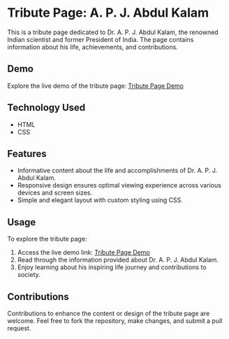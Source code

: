 

# Tribute Page: A. P. J. Abdul Kalam

This is a tribute page dedicated to Dr. A. P. J. Abdul Kalam, the renowned Indian scientist and former President of India. The page contains information about his life, achievements, and contributions.

## Demo
Explore the live demo of the tribute page: [Tribute Page Demo](https://sauravtonde.github.io/Tribute-Page-A.-P.-J.-Abdul-Kalam-/)

## Technology Used
- HTML
- CSS

## Features
- Informative content about the life and accomplishments of Dr. A. P. J. Abdul Kalam.
- Responsive design ensures optimal viewing experience across various devices and screen sizes.
- Simple and elegant layout with custom styling using CSS.

## Usage
To explore the tribute page:
1. Access the live demo link: [Tribute Page Demo](https://sauravtonde.github.io/Tribute-Page-A.-P.-J.-Abdul-Kalam-/)
2. Read through the information provided about Dr. A. P. J. Abdul Kalam.
3. Enjoy learning about his inspiring life journey and contributions to society.

## Contributions
Contributions to enhance the content or design of the tribute page are welcome. Feel free to fork the repository, make changes, and submit a pull request.

